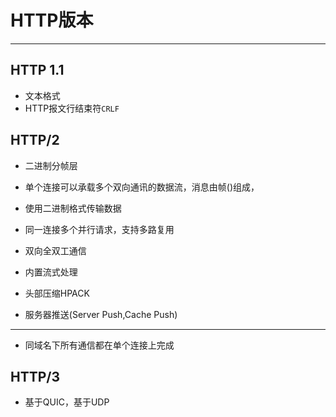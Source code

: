 # HTTP版本


---
## HTTP 1.1
- 文本格式
- HTTP报文行结束符`CRLF`

## HTTP/2
- 二进制分帧层

- 单个连接可以承载多个双向通讯的数据流，消息由帧()组成，
- 使用二进制格式传输数据
- 同一连接多个并行请求，支持多路复用
- 双向全双工通信
- 内置流式处理

- 头部压缩HPACK
- 服务器推送(Server Push,Cache Push)

---
- 同域名下所有通信都在单个连接上完成

## HTTP/3

- 基于QUIC，基于UDP